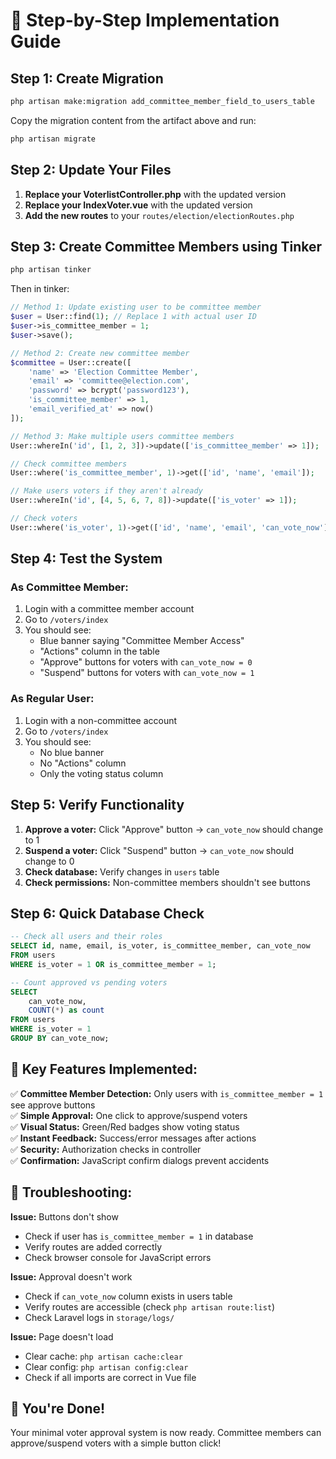 # 🚀 **Step-by-Step Implementation Guide**

## **Step 1: Create Migration**
```bash
php artisan make:migration add_committee_member_field_to_users_table
```
Copy the migration content from the artifact above and run:
```bash
php artisan migrate
```

## **Step 2: Update Your Files**
1. **Replace your VoterlistController.php** with the updated version
2. **Replace your IndexVoter.vue** with the updated version  
3. **Add the new routes** to your `routes/election/electionRoutes.php`

## **Step 3: Create Committee Members using Tinker**
```bash
php artisan tinker
```

Then in tinker:
```php
// Method 1: Update existing user to be committee member
$user = User::find(1); // Replace 1 with actual user ID
$user->is_committee_member = 1;
$user->save();

// Method 2: Create new committee member
$committee = User::create([
    'name' => 'Election Committee Member',
    'email' => 'committee@election.com',
    'password' => bcrypt('password123'),
    'is_committee_member' => 1,
    'email_verified_at' => now()
]);

// Method 3: Make multiple users committee members
User::whereIn('id', [1, 2, 3])->update(['is_committee_member' => 1]);

// Check committee members
User::where('is_committee_member', 1)->get(['id', 'name', 'email']);

// Make users voters if they aren't already
User::whereIn('id', [4, 5, 6, 7, 8])->update(['is_voter' => 1]);

// Check voters
User::where('is_voter', 1)->get(['id', 'name', 'email', 'can_vote_now']);
```

## **Step 4: Test the System**

### **As Committee Member:**
1. Login with a committee member account
2. Go to `/voters/index`
3. You should see:
   - Blue banner saying "Committee Member Access"
   - "Actions" column in the table
   - "Approve" buttons for voters with `can_vote_now = 0`
   - "Suspend" buttons for voters with `can_vote_now = 1`

### **As Regular User:**
1. Login with a non-committee account
2. Go to `/voters/index`
3. You should see:
   - No blue banner
   - No "Actions" column
   - Only the voting status column

## **Step 5: Verify Functionality**
1. **Approve a voter:** Click "Approve" button → `can_vote_now` should change to 1
2. **Suspend a voter:** Click "Suspend" button → `can_vote_now` should change to 0
3. **Check database:** Verify changes in `users` table
4. **Check permissions:** Non-committee members shouldn't see buttons

## **Step 6: Quick Database Check**
```sql
-- Check all users and their roles
SELECT id, name, email, is_voter, is_committee_member, can_vote_now 
FROM users 
WHERE is_voter = 1 OR is_committee_member = 1;

-- Count approved vs pending voters
SELECT 
    can_vote_now,
    COUNT(*) as count
FROM users 
WHERE is_voter = 1 
GROUP BY can_vote_now;
```

## **🎯 Key Features Implemented:**

✅ **Committee Member Detection:** Only users with `is_committee_member = 1` see approve buttons  
✅ **Simple Approval:** One click to approve/suspend voters  
✅ **Visual Status:** Green/Red badges show voting status  
✅ **Instant Feedback:** Success/error messages after actions  
✅ **Security:** Authorization checks in controller  
✅ **Confirmation:** JavaScript confirm dialogs prevent accidents  

## **🔧 Troubleshooting:**

**Issue:** Buttons don't show
- Check if user has `is_committee_member = 1` in database
- Verify routes are added correctly
- Check browser console for JavaScript errors

**Issue:** Approval doesn't work
- Check if `can_vote_now` column exists in users table
- Verify routes are accessible (check `php artisan route:list`)
- Check Laravel logs in `storage/logs/`

**Issue:** Page doesn't load
- Clear cache: `php artisan cache:clear`
- Clear config: `php artisan config:clear`
- Check if all imports are correct in Vue file

## **🎉 You're Done!**
Your minimal voter approval system is now ready. Committee members can approve/suspend voters with a simple button click!